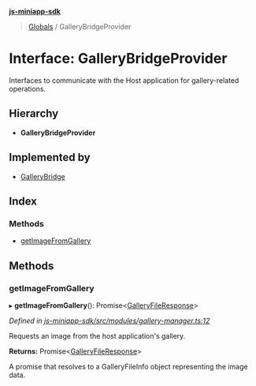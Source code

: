 **[js-miniapp-sdk](../README.md)**

> [Globals](../README.md) / GalleryBridgeProvider

# Interface: GalleryBridgeProvider

Interfaces to communicate with the Host application for gallery-related operations.

## Hierarchy

* **GalleryBridgeProvider**

## Implemented by

* [GalleryBridge](../classes/gallerybridge.md)

## Index

### Methods

* [getImageFromGallery](gallerybridgeprovider.md#getimagefromgallery)

## Methods

### getImageFromGallery

▸ **getImageFromGallery**(): Promise\<[GalleryFileResponse](galleryfileresponse.md)>

*Defined in [js-miniapp-sdk/src/modules/gallery-manager.ts:12](https://github.com/rakutentech/js-miniapp/blob/cac19e7/js-miniapp-sdk/src/modules/gallery-manager.ts#L12)*

Requests an image from the host application's gallery.

**Returns:** Promise\<[GalleryFileResponse](galleryfileresponse.md)>

A promise that resolves to a GalleryFileInfo object representing the image data.
